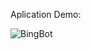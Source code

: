 
Aplication Demo:

![BingBot](https://user-images.githubusercontent.com/30501463/68001385-8d5f2080-fc6c-11e9-962f-b20367c88623.gif)
